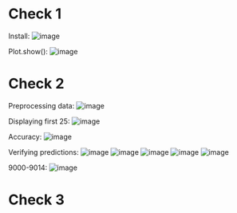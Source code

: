 # Check 1
Install:
![image](https://user-images.githubusercontent.com/85561037/183102633-8d611636-11fe-41e0-9ded-9c286ace534b.png)

Plot.show():
![image](https://user-images.githubusercontent.com/85561037/183109914-98a7533c-ab7c-4828-b800-98bf4be13634.png)

# Check 2
Preprocessing data:
![image](https://user-images.githubusercontent.com/85561037/183111599-d11ce788-a32f-4020-a2d7-5752e4fb0024.png)

Displaying first 25:
![image](https://user-images.githubusercontent.com/85561037/183112148-c39d8e4a-8abf-4989-968f-ee40a4cf29a6.png)

Accuracy:
![image](https://user-images.githubusercontent.com/85561037/183114934-26ad72ba-c95d-4d85-8f03-f7b80252a94a.png)

Verifying predictions:
![image](https://user-images.githubusercontent.com/85561037/183120020-e24cf09c-5a0d-4a44-9a65-4b4ab8856843.png)
![image](https://user-images.githubusercontent.com/85561037/183120208-1e942024-a1d6-433f-9790-1bfc34015a50.png)
![image](https://user-images.githubusercontent.com/85561037/183120666-9c312316-fe29-4952-a671-eca27d800367.png)
![image](https://user-images.githubusercontent.com/85561037/183120913-fb35b9d0-b510-4166-a349-0c63c8e6b1d7.png)
![image](https://user-images.githubusercontent.com/85561037/183121036-70bafd42-0875-4356-9e7b-38c7a29127bb.png)

9000-9014:
![image](https://user-images.githubusercontent.com/85561037/183141749-a2b63e98-ab82-40f5-9969-5b2233b3884e.png)


# Check 3

